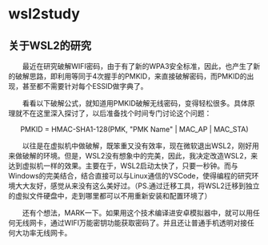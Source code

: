 # wsl2study
## 关于WSL2的研究
&emsp;&emsp;最近在研究破解WIFI密码，由于有了新的WPA3安全标准，因此，也产生了新的破解思路，即利用等同于4次握手的PMKID，来直接破解密码，而PMKID的出现，甚至都不需要针对每个ESSID做字典了。

&emsp;&emsp;看看以下破解公式，就知道用PMKID破解无线密码，变得轻松很多。具体原理就不在这里深入探讨了，以后准备找个时间专门讨论这个问题：

<center>PMKID = HMAC-SHA1-128(PMK, "PMK Name" | MAC_AP | MAC_STA)</center>

&emsp;&emsp;以往是在虚拟机中做破解，既笨重又没有效率，现在微软退出WSL2，刚好用来做破解的环境。但是，WSL2没有想象中的完美，因此，我决定改造WSL2，来达到虚拟机一样的效果。主要在于，WSL2启动太快了，只要一秒钟。而与Windows的完美结合，结合直接可以与Linux通信的VSCode，使得编程的研究环境大大友好，感觉从来没有这么美好过。（PS.通过迁移工具，将WSL2迁移到独立的虚拟文件硬盘中，走到哪里都可以不用重新安装和配置环境了）

&emsp;&emsp;还有个想法，MARK一下。如果用这个技术编译进安卓模拟器中，就可以用任何无线网卡，通过WIFI万能密钥功能获取密码了。并且还让普通手机透明对接任何大功率无线网卡。
